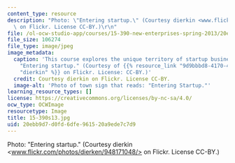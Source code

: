 ```yaml
---
content_type: resource
description: "Photo: \"Entering startup.\" (Courtesy dierkin <www.flickr.com/photos/dierken/948171048/>\
  \ on Flickr. License CC-BY.)\r\n"
file: /ol-ocw-studio-app/courses/15-390-new-enterprises-spring-2013/20ebb9d7d0fd6dfe961520a9ede7c7d9_15-390s13.jpg
file_size: 106274
file_type: image/jpeg
image_metadata:
  caption: 'This course explores the unique territory of startup businesses. Photo:
    "Entering startup." (Courtesy of {{% resource_link "9d9bbbd8-4170-4867-82ce-0596e009dab8"
    "dierkin" %}} on Flickr. License: CC-BY.)'
  credit: Courtesy dierkin on Flickr. License CC-BY.
  image-alt: 'Photo of town sign that reads: "Entering Startup."'
learning_resource_types: []
license: https://creativecommons.org/licenses/by-nc-sa/4.0/
ocw_type: OCWImage
resourcetype: Image
title: 15-390s13.jpg
uid: 20ebb9d7-d0fd-6dfe-9615-20a9ede7c7d9
---
```

Photo: "Entering startup." (Courtesy dierkin <www.flickr.com/photos/dierken/948171048/> on Flickr. License CC-BY.)
